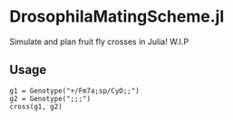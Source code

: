 # DrosophilaMatingScheme.jl

Simulate and plan fruit fly crosses in Julia! W.I.P

## Usage
```
g1 = Genotype("+/Fm7a;sp/CyO;;")
g2 = Genotype(";;;")
cross(g1, g2)
```

